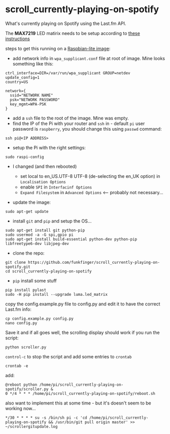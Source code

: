 # scroll_currently-playing-on-spotify
What's currently playing on Spotify using the Last.fm API. 

The **MAX7219** LED matirix needs to be setup according to [these instructions](http://luma-led-matrix.readthedocs.io/en/latest/install.html)

steps to get this running on a [Raspbian-lite image](https://www.raspberrypi.org/downloads/raspbian/):

* add network info in `wpa_supplicant.conf` file at root of image. Mine looks something like this:

```
ctrl_interface=DIR=/var/run/wpa_supplicant GROUP=netdev
update_config=1
country=US

network={
  ssid="NETWORK NAME"
  psk="NETWORK PASSWORD"
  key_mgmt=WPA-PSK
}
```
* add a `ssh` file to the root of the image. Mine was empty.
* find the IP of the Pi with your router and `ssh` in - default `pi` user password is `raspberry`, you should change this using `passwd` command:
``` 
ssh pi@<IP ADDRESS>
```
* setup the Pi with the right settings: 
```
sudo raspi-config
```
* I changed (and then rebooted)

  * set local to en_US.UTF-8 UTF-8 (de-selecting the en_UK option) in `Localisation Options`
  * enable `SPI` in `Interfacinf Options`
  * `Expand Filesystem` in `Advanced Options` <-- probably not necessary... 

* update the image:
```
sudo apt-get update
```
 * install `git` and `pip` and setup the OS...
```
sudo apt-get install git python-pip
sudo usermod -a -G spi,gpio pi
sudo apt-get install build-essential python-dev python-pip libfreetype6-dev libjpeg-dev
```
* clone the repo:
```
git clone https://github.com/funkfinger/scroll_currently-playing-on-spotify.git
cd scroll_currently-playing-on-spotify
```
* `pip` install some stuff
```
pip install pylast
sudo -H pip install --upgrade luma.led_matrix
```
copy the config.example.py file to config.py and edit it to have the correct Last.fm info:
```
cp config.example.py config.py
nano config.py
```
Save it and if all goes well, the scrolling display should work if you run the script:
```
python scroller.py 
```
`control-c` to stop the script and add some entries to `crontab`
```
crontab -e
```
add:
```
@reboot python /home/pi/scroll_currently-playing-on-spotify/scroller.py &
0 */4 * * * /home/pi/scroll_currently-playing-on-spotify/reboot.sh
```
also want to implement this at some time - but it's doesn't seem to be working now...
```
*/30 * * * * su -s /bin/sh pi -c 'cd /home/pi/scroll_currently-playing-on-spotify && /usr/bin/git pull origin master' >> ~/scrollergitupdate.log
```


  
